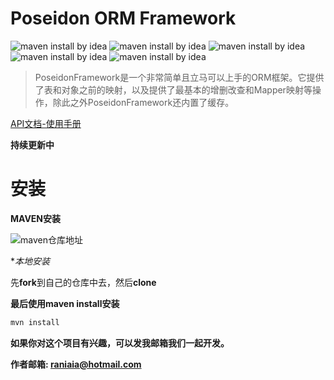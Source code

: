 # Poseidon ORM Framework

![maven install by idea](https://github.com/PageNotFoundx/poseidon/blob/master/resource/jababaifenbai.svg)
![maven install by idea](https://github.com/PageNotFoundx/poseidon/blob/master/resource/packageist.svg)
![maven install by idea](https://github.com/PageNotFoundx/poseidon/blob/master/resource/build.svg)
![maven install by idea](https://github.com/PageNotFoundx/poseidon/blob/master/resource/download.svg)
![maven install by idea](https://github.com/PageNotFoundx/poseidon/blob/master/resource/version.svg)


> PoseidonFramework是一个非常简单且立马可以上手的ORM框架。它提供了表和对象之前的映射，以及提供了最基本的增删改查和Mapper映射等操作，除此之外PoseidonFramework还内置了缓存。

[API文档-使用手册](https://github.com/Laniakeamly/poseidon/blob/master/api/README.md)

**持续更新中**

# 安装

**MAVEN安装**

![maven仓库地址](https://mvnrepository.com/artifact/io.github.laniakeamly/poseidon)

**本地安装*

先**fork**到自己的仓库中去，然后**clone**

**最后使用maven install安装**

```java
mvn install
```

**如果你对这个项目有兴趣，可以发我邮箱我们一起开发。**

**作者邮箱: raniaia@hotmail.com**
